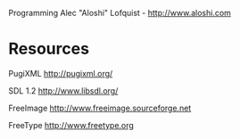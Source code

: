 Programming
	Alec "Aloshi" Lofquist - http://www.aloshi.com


Resources
=========

PugiXML
	http://pugixml.org/

SDL 1.2
	http://www.libsdl.org/

FreeImage
	http://www.freeimage.sourceforge.net

FreeType
	http://www.freetype.org

